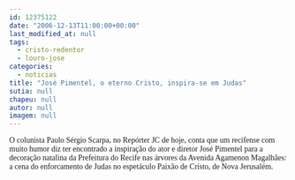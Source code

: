 ```yaml
---
id: 12375122
date: "2006-12-13T11:00:00+00:00"
last_modified_at: null
tags:
  - cristo-redentor
  - louro-jose
categories:
  - noticias
title: "José Pimentel, o eterno Cristo, inspira-se em Judas"
sutia: null
chapeu: null
autor: null
imagem: null
---
```

<p><P><FONT face=Verdana>O colunista Paulo Sérgio Scarpa, no Repórter JC de hoje, conta que um recifense com muito humor diz ter encontrado a inspiração do ator e diretor José Pimentel para a decoração natalina da Prefeitura do Recife nas árvores da Avenida Agamenon Magalhães: a cena do enforcamento de Judas no espetáculo Paixão de Cristo, de Nova Jerusalém.</FONT></P> </p>
